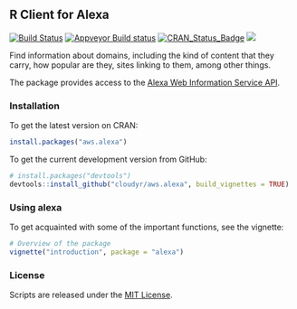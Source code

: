 ## R Client for Alexa 

[![Build Status](https://travis-ci.org/cloudyr/aws.alexa.svg?branch=master)](https://travis-ci.org/cloudyr/aws.alexa)
[![Appveyor Build status](https://ci.appveyor.com/api/projects/status/yh856e6cv7uucaj2?svg=true)](https://ci.appveyor.com/project/cloudyr/aws.alexa)
[![CRAN_Status_Badge](http://www.r-pkg.org/badges/version/alexa)](https://cran.r-project.org/package=alexa)
![](http://cranlogs.r-pkg.org/badges/grand-total/alexa)

Find information about domains, including the kind of content that they carry, how popular are they, sites linking to them, among other things.

The package provides access to the [Alexa Web Information Service API](http://docs.aws.amazon.com/AlexaWebInfoService/). 

### Installation

To get the latest version on CRAN:
```r
install.packages("aws.alexa")
```

To get the current development version from GitHub:

```r
# install.packages("devtools")
devtools::install_github("cloudyr/aws.alexa", build_vignettes = TRUE)
```

### Using alexa

To get acquainted with some of the important functions, see the vignette:

```r
# Overview of the package
vignette("introduction", package = "alexa")
```

### License
Scripts are released under the [MIT License](https://opensource.org/licenses/MIT).
